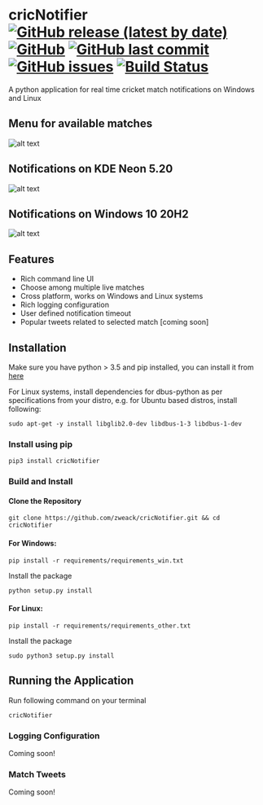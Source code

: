 # cricNotifier [![GitHub release (latest by date)](https://img.shields.io/github/v/release/zweack/cricNotifier?style=flat-square)](https://github.com/zweack/cricNotifier/releases) [![GitHub](https://img.shields.io/github/license/zweack/cricNotifier?style=flat-square)](https://github.com/zweack/cricNotifier/blob/main/LICENSE) [![GitHub last commit](https://img.shields.io/github/last-commit/zweack/cricNotifier?style=flat-square)](https://github.com/zweack/cricNotifier/commits/main) [![GitHub issues](https://img.shields.io/github/issues/zweack/cricNotifier?style=flat-square)](https://github.com/zweack/cricNotifier/issues) [![Build Status](https://img.shields.io/travis/zweack/cricNotifier?style=flat-square)](https://travis-ci.org/zweack/cricNotifier)

A python application for real time cricket match notifications on Windows and Linux

## Menu for available matches
![alt text](https://github.com/zweack/cricNotifier/blob/main/static/screenshots/menu.png?raw=true)

## Notifications on KDE Neon 5.20
![alt text](https://github.com/zweack/cricNotifier/blob/main/static/screenshots/linux.png?raw=true)

## Notifications on Windows 10 20H2
![alt text](https://github.com/zweack/cricNotifier/blob/main/static/screenshots/windows.png?raw=true)


## Features
- Rich command line UI
- Choose among multiple live matches
- Cross platform, works on Windows and Linux systems
- Rich logging configuration
- User defined notification timeout
- Popular tweets related to selected match [coming soon]


## Installation 

Make sure you have python > 3.5 and pip installed, you can install it from [here](https://www.python.org/downloads/ "here")

For Linux systems, install dependencies for dbus-python as per specifications from your distro, e.g. for Ubuntu based distros, install following:
```
sudo apt-get -y install libglib2.0-dev libdbus-1-3 libdbus-1-dev
```
### Install using pip
```
pip3 install cricNotifier
```
### Build and Install
#### Clone the Repository

```
git clone https://github.com/zweack/cricNotifier.git && cd cricNotifier
```

#### For Windows:
```
pip install -r requirements/requirements_win.txt
```
Install the package
```
python setup.py install
```

#### For Linux:
```
pip install -r requirements/requirements_other.txt
```
Install the package
```
sudo python3 setup.py install
```

## Running the Application 

Run following command on your terminal
```
cricNotifier
```

### Logging Configuration
Coming soon!

### Match Tweets
Coming soon!
